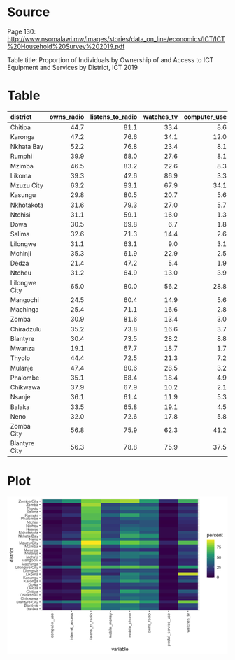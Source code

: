 # Source

Page 130:
http://www.nsomalawi.mw/images/stories/data_on_line/economics/ICT/ICT%20Household%20Survey%202019.pdf

Table title: Proportion of Individuals by Ownership of and Access to ICT
Equipment and Services by District, ICT 2019

# Table

| district      | owns_radio | listens_to_radio | watches_tv | computer_use | mobile_phone | internet_access | mobile_money | postal_service_use |
|:--------------|-----------:|-----------------:|-----------:|-------------:|-------------:|----------------:|-------------:|-------------------:|
| Chitipa       |       44.7 |             81.1 |       33.4 |          8.6 |         57.0 |            11.3 |         22.5 |                4.1 |
| Karonga       |       47.2 |             76.6 |       34.1 |         12.0 |         58.2 |            22.0 |         36.9 |                4.3 |
| Nkhata Bay    |       52.2 |             76.8 |       23.4 |          8.1 |         60.7 |            24.0 |         24.0 |                3.8 |
| Rumphi        |       39.9 |             68.0 |       27.6 |          8.1 |         58.5 |            19.3 |         36.9 |                6.0 |
| Mzimba        |       46.5 |             83.2 |       22.6 |          8.3 |         51.9 |            25.9 |         22.3 |                3.6 |
| Likoma        |       39.3 |             42.6 |       86.9 |          3.3 |         49.2 |             8.2 |         13.1 |                3.3 |
| Mzuzu City    |       63.2 |             93.1 |       67.9 |         34.1 |         74.5 |            50.0 |         54.9 |               14.3 |
| Kasungu       |       29.8 |             80.5 |       20.7 |          5.6 |         45.4 |            13.7 |         31.4 |                2.0 |
| Nkhotakota    |       31.6 |             79.3 |       27.0 |          5.7 |         48.2 |            17.5 |         28.1 |                3.6 |
| Ntchisi       |       31.1 |             59.1 |       16.0 |          1.3 |         26.6 |             5.5 |         22.3 |                0.4 |
| Dowa          |       30.5 |             69.8 |        6.7 |          1.8 |         29.3 |             4.3 |         17.8 |                2.0 |
| Salima        |       32.6 |             71.3 |       14.4 |          2.6 |         32.2 |            10.3 |         22.3 |                1.1 |
| Lilongwe      |       31.1 |             63.1 |        9.0 |          3.1 |         29.5 |             7.6 |         19.8 |                1.8 |
| Mchinji       |       35.3 |             61.9 |       22.9 |          2.5 |         42.9 |             9.8 |         33.3 |                5.0 |
| Dedza         |       21.4 |             47.2 |        5.4 |          1.9 |         22.7 |             4.4 |         16.8 |                2.6 |
| Ntcheu        |       31.2 |             64.9 |       13.0 |          3.9 |         33.5 |             9.5 |         20.1 |                1.0 |
| Lilongwe City |       65.0 |             80.0 |       56.2 |         28.8 |         72.4 |            37.5 |         63.0 |                9.9 |
| Mangochi      |       24.5 |             60.4 |       14.9 |          5.6 |         29.5 |             8.9 |         13.1 |                2.2 |
| Machinga      |       25.4 |             71.1 |       16.6 |          2.8 |         35.3 |             7.2 |         20.8 |                2.0 |
| Zomba         |       30.9 |             81.6 |       13.4 |          3.0 |         35.2 |             4.7 |         26.9 |                0.6 |
| Chiradzulu    |       35.2 |             73.8 |       16.6 |          3.7 |         36.0 |             3.9 |         27.3 |                0.6 |
| Blantyre      |       30.4 |             73.5 |       28.2 |          8.8 |         42.3 |            15.5 |         39.7 |                3.8 |
| Mwanza        |       19.1 |             67.7 |       18.7 |          1.7 |         25.5 |             7.2 |         13.2 |                2.1 |
| Thyolo        |       44.4 |             72.5 |       21.3 |          7.2 |         44.0 |            11.9 |         31.9 |                6.4 |
| Mulanje       |       47.4 |             80.6 |       28.5 |          3.2 |         43.9 |             7.6 |         30.9 |                2.2 |
| Phalombe      |       35.1 |             68.4 |       18.4 |          4.9 |         36.0 |             5.7 |         21.3 |                2.2 |
| Chikwawa      |       37.9 |             67.9 |       10.2 |          2.1 |         42.3 |             4.5 |         21.8 |                3.0 |
| Nsanje        |       36.1 |             61.4 |       11.9 |          5.3 |         39.6 |             8.6 |         20.9 |                3.7 |
| Balaka        |       33.5 |             65.8 |       19.1 |          4.5 |         46.2 |            12.6 |         37.4 |                1.8 |
| Neno          |       32.0 |             72.6 |       17.8 |          5.8 |         39.0 |            10.8 |         37.8 |                0.0 |
| Zomba City    |       56.8 |             75.9 |       62.3 |         41.2 |         81.9 |            53.3 |         78.9 |               17.1 |
| Blantyre City |       56.3 |             78.8 |       75.9 |         37.5 |         72.8 |            44.5 |         61.1 |               12.4 |

# Plot

![](01-data-analysis-nso-ict-2019_files/figure-gfm/unnamed-chunk-8-1.png)
